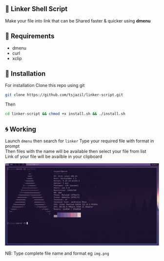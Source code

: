 ## 🌟 Linker Shell Script

Make your file into link that can be Shared faster & quicker using **dmenu**

📎 Requirements
--
- dmenu
- curl
- xclip

🚀 Installation 
--
For installation Clone this repo using git

```sh
git clone https://github.com/tsjazil/linker-script.git
```
Then 
```sh
cd linker-script && chmod +x install.sh && ./install.sh
```
🌀 Working 
--
Launch `dmenu` then search for `linker`  Type your required file with format in prompt <br>
Then files with the name will be available then select your file from list <br>
Link of your file will be availble in your clipboard <br>

![demo](https://raw.githubusercontent.com/tsjazil/linker-script/master/assets/linker.gif)

NB: Type complete file name and format eg `img.png`
